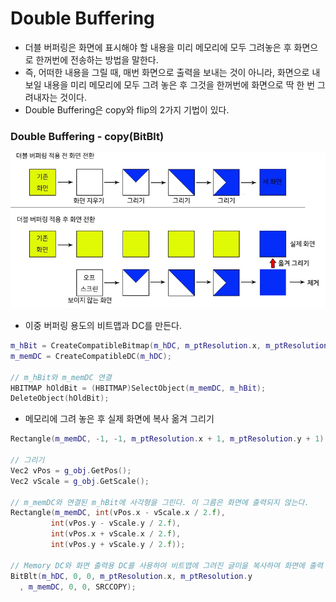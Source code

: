 # Double Buffering
- 더블 버퍼링은 화면에 표시해야 할 내용을 미리 메모리에 모두 그려놓은 후 화면으로 한꺼번에 전송하는 방법을 말한다.
- 즉, 어떠한 내용을 그릴 때, 매번 화면으로 출력을 보내는 것이 아니라, 화면으로 내보일 내용을 미리 메모리에 모두 그려 놓은 후 그것을 한꺼번에 화면으로 딱 한 번 그려내자는 것이다. 
- Double Buffering은 copy와 flip의 2가지 기법이 있다.

### Double Buffering - copy(BitBlt)
![img](IMG/DoubleBuffering.jpg)

- 이중 버퍼링 용도의 비트맵과 DC를 만든다.
```c++
m_hBit = CreateCompatibleBitmap(m_hDC, m_ptResolution.x, m_ptResolution.y);
m_memDC = CreateCompatibleDC(m_hDC);

// m_hBit와 m_memDC 연결
HBITMAP hOldBit = (HBITMAP)SelectObject(m_memDC, m_hBit);
DeleteObject(hOldBit);
```
- 메모리에 그려 놓은 후 실제 화면에 복사 옮겨 그리기 
```c++
Rectangle(m_memDC, -1, -1, m_ptResolution.x + 1, m_ptResolution.y + 1);

// 그리기
Vec2 vPos = g_obj.GetPos();
Vec2 vScale = g_obj.GetScale();

// m_memDC와 연결된 m_hBit에 사각형을 그린다. 이 그름은 화면에 출력되지 않는다.
Rectangle(m_memDC, int(vPos.x - vScale.x / 2.f),
         int(vPos.y - vScale.y / 2.f),
         int(vPos.x + vScale.x / 2.f),
         int(vPos.y + vScale.y / 2.f));

// Memory DC와 화면 출력용 DC를 사용하여 비트맵에 그려진 글미을 복사하여 화면에 출력
BitBlt(m_hDC, 0, 0, m_ptResolution.x, m_ptResolution.y
  , m_memDC, 0, 0, SRCCOPY);
```
